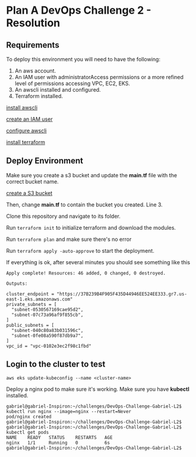 
# Plan A DevOps Challenge 2 - Resolution

## Requirements

To deploy this environment you will need to have the following:

1. An aws account.
2. An IAM user with administratorAccess permissions or a more refined level of permissions accessing VPC, EC2, EKS. 
3. An awscli installed and configured.
4. Terraform installed.

[install awscli](https://docs.aws.amazon.com/cli/latest/userguide/getting-started-install.html)

[create an IAM user](https://docs.aws.amazon.com/IAM/latest/UserGuide/id_users_create.html)

[configure awscli](https://docs.aws.amazon.com/cli/latest/userguide/cli-chap-configure.html)

[install terraform](https://learn.hashicorp.com/tutorials/terraform/install-cli)


## Deploy Environment


Make sure you create a s3 bucket and update the **main.tf** file with the correct bucket name.

[create a S3 bucket](https://docs.aws.amazon.com/AmazonS3/latest/userguide/creating-bucket.html)

Then, change **main.tf** to contain the bucket you created. Line 3.

Clone this repository and navigate to its folder.

Run ```terraform init``` to initialize terraform and download the modules.

Run ```terraform plan``` and make sure there's no error

Run ```terraform apply -auto-approve``` to start the deployment.

If everything is ok, after several minutes you should see something like this

```
Apply complete! Resources: 46 added, 0 changed, 0 destroyed.

Outputs:

cluster_endpoint = "https://37B239B4F905F435D44946EE524EE333.gr7.us-east-1.eks.amazonaws.com"
private_subnets = [
  "subnet-0530567169cae95d2",
  "subnet-07c73a96af9f855cb",
]
public_subnets = [
  "subnet-040c80a83b031596c",
  "subnet-0fe08a590f87db9a7",
]
vpc_id = "vpc-0102e3ec2f98c1fbd"
```



## Login to the cluster to test
```
aws eks update-kubeconfig --name <cluster-name>
```

Deploy a nginx pod to make sure it's working. Make sure you have **kubectl** installed.
```
gabriel@gabriel-Inspiron:~/challenges/DevOps-Challenge-Gabriel-L2$ kubectl run nginx --image=nginx --restart=Never
pod/nginx created
gabriel@gabriel-Inspiron:~/challenges/DevOps-Challenge-Gabriel-L2$
gabriel@gabriel-Inspiron:~/challenges/DevOps-Challenge-Gabriel-L2$ kubectl get pods
NAME    READY   STATUS    RESTARTS   AGE
nginx   1/1     Running   0          6s
gabriel@gabriel-Inspiron:~/challenges/DevOps-Challenge-Gabriel-L2$

```
